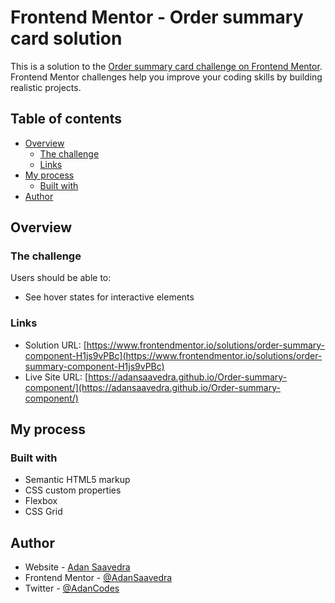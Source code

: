 # Frontend Mentor - Order summary card solution

This is a solution to the [Order summary card challenge on Frontend Mentor](https://www.frontendmentor.io/challenges/order-summary-component-QlPmajDUj). Frontend Mentor challenges help you improve your coding skills by building realistic projects.

## Table of contents

- [Overview](#overview)
  - [The challenge](#the-challenge)
  - [Links](#links)
- [My process](#my-process)
  - [Built with](#built-with)
- [Author](#author)

## Overview

### The challenge

Users should be able to:

- See hover states for interactive elements

### Links

- Solution URL: [https://www.frontendmentor.io/solutions/order-summary-component-H1js9vPBc](https://www.frontendmentor.io/solutions/order-summary-component-H1js9vPBc)
- Live Site URL: [https://adansaavedra.github.io/Order-summary-component/](https://adansaavedra.github.io/Order-summary-component/)

## My process

### Built with

- Semantic HTML5 markup
- CSS custom properties
- Flexbox
- CSS Grid

## Author

- Website - [Adan Saavedra](https://www.linkedin.com/in/adansaavedra/)
- Frontend Mentor - [@AdanSaavedra](https://www.frontendmentor.io/profile/AdanSaavedra)
- Twitter - [@AdanCodes](https://twitter.com/AdanCodes)
